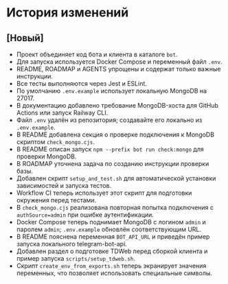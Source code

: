 <!-- Назначение файла: список основных изменений. -->

# История изменений

## [Новый]

- Проект объединяет код бота и клиента в каталоге `bot`.
- Для запуска используется Docker Compose и переменный файл `.env`.
- README, ROADMAP и AGENTS упрощены и содержат только важные инструкции.
- Все тесты выполняются через Jest и ESLint.
- По умолчанию `.env.example` использует локальную MongoDB на 27017.
- В документацию добавлено требование MongoDB-хоста для GitHub Actions или запуск Railway CLI.
- Файл `.env` удалён из репозитория; создавайте его локально из `.env.example`.
- В README добавлена секция о проверке подключения к MongoDB скриптом `check_mongo.cjs`.
- В README описан запуск `npm --prefix bot run check:mongo` для проверки MongoDB.
- В ROADMAP уточнена задача по созданию инструкции проверки базы.
- Добавлен скрипт `setup_and_test.sh` для автоматической установки зависимостей и запуска тестов.
- Workflow CI теперь использует этот скрипт для подготовки окружения перед тестами.
- В `check_mongo.cjs` реализована повторная попытка подключения с `authSource=admin` при ошибке аутентификации.
- Docker Compose теперь поднимает MongoDB с логином `admin` и паролем `admin`;
  `.env.example` обновлён соответствующим URL.
- В README пояснена переменная `BOT_API_URL` и приведён пример запуска
  локального telegram-bot-api.
- Добавлен раздел о подготовке TDWeb перед сборкой клиента и пример запуска
  `scripts/setup_tdweb.sh`.
- Скрипт `create_env_from_exports.sh` теперь экранирует значения переменных, что позволяет использовать специальные символы.

